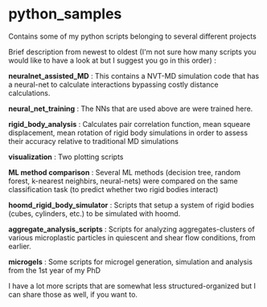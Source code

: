 # python_samples
Contains some of my python scripts belonging to several different projects

Brief description from newest to oldest (I'm not sure how many scripts you would like to have a look at but I suggest you go in this order) : 

**neuralnet_assisted_MD** : This contains a NVT-MD simulation code that has a neural-net to calculate interactions bypassing costly distance calculations. 

**neural_net_training** : The NNs that are used above are were trained here. 

**rigid_body_analysis** : Calculates pair correlation function, mean squeare displacement, mean rotation of rigid body simulations in order to assess their accuracy relative to traditional MD simulations 

**visualization** : Two plotting scripts 

**ML method comparison** : Several ML methods (decision tree, random forest, k-nearest neighbirs, neural-nets) were compared on the same classification task (to predict whether two rigid bodies interact) 

**hoomd_rigid_body_simulator** : Scripts that setup a system of rigid bodies (cubes, cylinders, etc.) to be simulated with hoomd. 

**aggregate_analysis_scripts** : Scripts for analyzing aggregates-clusters of various microplastic particles in quiescent and shear flow conditions, from earlier.   

**microgels** : Some scripts for microgel generation, simulation and analysis from the 1st year of my PhD   

I have a lot more scripts that are somewhat less structured-organized but I can share those as well, if you want to. 

